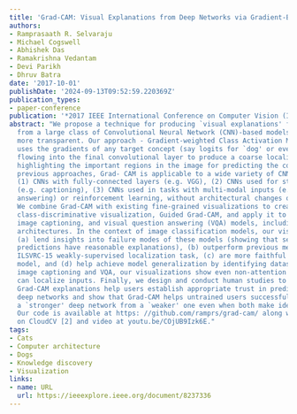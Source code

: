 ```yaml
---
title: 'Grad-CAM: Visual Explanations from Deep Networks via Gradient-Based Localization'
authors:
- Ramprasaath R. Selvaraju
- Michael Cogswell
- Abhishek Das
- Ramakrishna Vedantam
- Devi Parikh
- Dhruv Batra
date: '2017-10-01'
publishDate: '2024-09-13T09:52:59.220369Z'
publication_types:
- paper-conference
publication: '*2017 IEEE International Conference on Computer Vision (ICCV)*'
abstract: "We propose a technique for producing `visual explanations' for decisions
  from a large class of Convolutional Neural Network (CNN)-based models, making them
  more transparent. Our approach - Gradient-weighted Class Activation Mapping (Grad-CAM),
  uses the gradients of any target concept (say logits for `dog' or even a caption),
  flowing into the final convolutional layer to produce a coarse localization map
  highlighting the important regions in the image for predicting the concept. Unlike
  previous approaches, Grad- CAM is applicable to a wide variety of CNN model-families:
  (1) CNNs with fully-connected layers (e.g. VGG), (2) CNNs used for structured outputs
  (e.g. captioning), (3) CNNs used in tasks with multi-modal inputs (e.g. visual question
  answering) or reinforcement learning, without architectural changes or re-training.
  We combine Grad-CAM with existing fine-grained visualizations to create a high-resolution
  class-discriminative visualization, Guided Grad-CAM, and apply it to image classification,
  image captioning, and visual question answering (VQA) models, including ResNet-based
  architectures. In the context of image classification models, our visualizations
  (a) lend insights into failure modes of these models (showing that seemingly unreasonable
  predictions have reasonable explanations), (b) outperform previous methods on the
  ILSVRC-15 weakly-supervised localization task, (c) are more faithful to the underlying
  model, and (d) help achieve model generalization by identifying dataset bias. For
  image captioning and VQA, our visualizations show even non-attention based models
  can localize inputs. Finally, we design and conduct human studies to measure if
  Grad-CAM explanations help users establish appropriate trust in predictions from
  deep networks and show that Grad-CAM helps untrained users successfully discern
  a `stronger' deep network from a `weaker' one even when both make identical predictions.
  Our code is available at https: //github.com/ramprs/grad-cam/ along with a demo
  on CloudCV [2] and video at youtu.be/COjUB9Izk6E."
tags:
- Cats
- Computer architecture
- Dogs
- Knowledge discovery
- Visualization
links:
- name: URL
  url: https://ieeexplore.ieee.org/document/8237336
---
```

